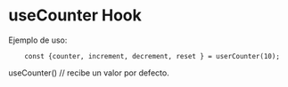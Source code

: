 # useCounter Hook
Ejemplo de uso:
```
    const {counter, increment, decrement, reset } = userCounter(10);
```

useCounter() // recibe un valor por defecto.